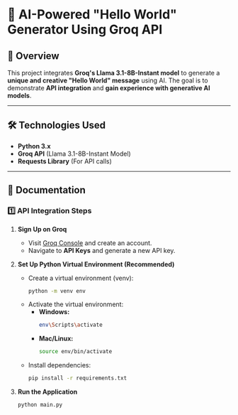# 🚀 AI-Powered "Hello World" Generator Using Groq API  

## 📌 Overview  
This project integrates **Groq's Llama 3.1-8B-Instant model** to generate a **unique and creative "Hello World" message** using AI. The goal is to demonstrate **API integration** and **gain experience with generative AI models**.  

---

## 🛠️ Technologies Used  
- **Python 3.x**  
- **Groq API** (Llama 3.1-8B-Instant Model)  
- **Requests Library** (For API calls)  

---

## 📜 Documentation  

### 1️⃣ API Integration Steps  
1. **Sign Up on Groq**  
   - Visit [Groq Console](https://console.groq.com/) and create an account.  
   - Navigate to **API Keys** and generate a new API key.  

2. **Set Up Python Virtual Environment (Recommended)**  
   - Create a virtual environment (venv):  
     ```sh
     python -m venv env
     ```
   - Activate the virtual environment:  
     - **Windows:**  
       ```sh
       env\Scripts\activate
       ```
     - **Mac/Linux:**  
       ```sh
       source env/bin/activate
       ```
   - Install dependencies:  
     ```sh
     pip install -r requirements.txt
     ```

3. **Run the Application**  
   ```sh
   python main.py

